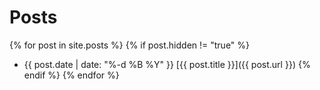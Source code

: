 # Posts

{% for post in site.posts %}
    {% if post.hidden != "true"  %}
- {{ post.date | date: "%-d %B %Y" }} [{{ post.title }}]({{ post.url }})
    {% endif %}
{% endfor %}
